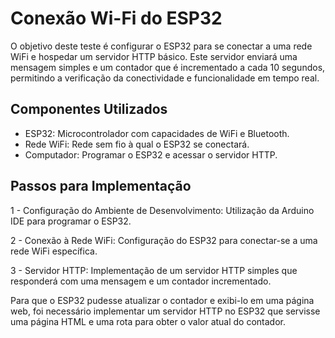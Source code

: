 # Conexão Wi-Fi do ESP32

O objetivo deste teste é configurar o ESP32 para se conectar a uma rede WiFi e hospedar um servidor HTTP básico. Este servidor enviará uma mensagem simples e um contador que é incrementado a cada 10 segundos, permitindo a verificação da conectividade e funcionalidade em tempo real.

## Componentes Utilizados
* ESP32: Microcontrolador com capacidades de WiFi e Bluetooth.
* Rede WiFi: Rede sem fio à qual o ESP32 se conectará.
* Computador: Programar o ESP32 e acessar o servidor HTTP.

## Passos para Implementação
1 - Configuração do Ambiente de Desenvolvimento: Utilização da Arduino IDE para programar o ESP32.

2 - Conexão à Rede WiFi: Configuração do ESP32 para conectar-se a uma rede WiFi específica.

3 - Servidor HTTP: Implementação de um servidor HTTP simples que responderá com uma mensagem e um contador incrementado.

Para que o ESP32 pudesse atualizar o contador e exibi-lo em uma página web, foi necessário implementar um servidor HTTP no ESP32 que servisse uma página HTML e uma rota para obter o valor atual do contador.



